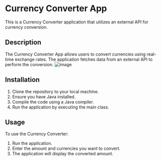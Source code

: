 # Currency Converter App

This is a Currency Converter application that utilizes an external API for currency conversion.

## Description

The Currency Converter App allows users to convert currencies using real-time exchange rates. The application fetches data from an external API to perform the conversion.
![image](https://github.com/user-attachments/assets/5bffccb8-0d26-4359-9181-e7002180dd3e)

## Installation

1. Clone the repository to your local machine.
2. Ensure you have Java installed.
3. Compile the code using a Java compiler.
4. Run the application by executing the main class.

## Usage

To use the Currency Converter:
1. Run the application.
2. Enter the amount and currencies you want to convert.
3. The application will display the converted amount.
